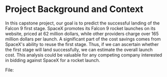# Project Background and Context

In this capstone project, our goal is to predict the successful landing of the Falcon 9 first stage. SpaceX promotes its Falcon 9 rocket launches on its website, priced at 62 million dollars, while other providers charge over 165 million dollars per launch. A significant part of the cost savings comes from SpaceX's ability to reuse the first stage. Thus, if we can ascertain whether the first stage will land successfully, we can estimate the overall launch cost. This analysis could be valuable for any competing company interested in bidding against SpaceX for a rocket launch. 


File:
